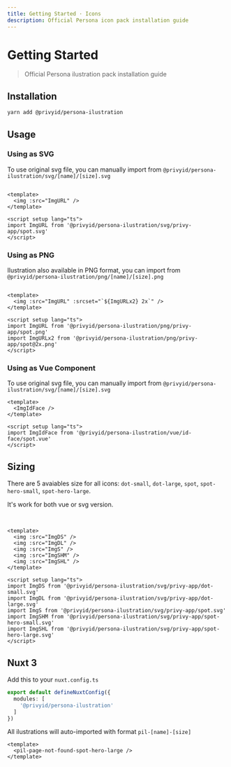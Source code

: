 ```yaml
---
title: Getting Started · Icons
description: Official Persona icon pack installation guide
---
```


<script setup>
import '@privyid/persona-icon/font/persona-icon.css'
import ImgDS from '@privyid/persona-ilustration/svg/privy-app/dot-small.svg'
import ImgDL from '@privyid/persona-ilustration/svg/privy-app/dot-large.svg'
import ImgS from '@privyid/persona-ilustration/svg/privy-app/spot.svg'
import ImgSHM from '@privyid/persona-ilustration/svg/privy-app/spot-hero-small.svg'
import ImgSHL from '@privyid/persona-ilustration/svg/privy-app/spot-hero-large.svg'

import ImgPNG from '@privyid/persona-ilustration/png/privy-app/spot.png'
import ImgPNGx2 from '@privyid/persona-ilustration/png/privy-app/spot@2x.png'

import pilIdFaceSpot from '@privyid/persona-ilustration/vue/id-face/spot.vue'
import pilPageNotFoundSpotHeroLarge from '@privyid/persona-ilustration/vue/page-not-found/spot-hero-large.vue'
</script>

# Getting Started

> Official Persona ilustration pack installation guide

## Installation

```sh
yarn add @privyid/persona-ilustration
```

## Usage

### Using as SVG

To use original svg file, you can manually import from `@privyid/persona-ilustration/svg/[name]/[size].svg`

<preview>
  <img :src="ImgS" />
</preview>

```vue
<template>
  <img :src="ImgURL" />
</template>

<script setup lang="ts">
import ImgURL from '@privyid/persona-ilustration/svg/privy-app/spot.svg'
</script>
```

### Using as PNG

Ilustration also available in PNG format, you can import from `@privyid/persona-ilustration/png/[name]/[size].png`

<preview>
  <img :src="ImgPNG" :srcset="`${ImgPNGx2} 2x`" />
</preview>

```vue
<template>
  <img :src="ImgURL" :srcset="`${ImgURLx2} 2x`" />
</template>

<script setup lang="ts">
import ImgURL from '@privyid/persona-ilustration/png/privy-app/spot.png'
import ImgURLx2 from '@privyid/persona-ilustration/png/privy-app/spot@2x.png'
</script>
```

### Using as Vue Component

To use original svg file, you can manually import from `@privyid/persona-ilustration/svg/[name]/[size].svg`

<preview>
  <pilIdFaceSpot />
</preview>

```vue
<template>
  <ImgIdFace />
</template>

<script setup lang="ts">
import ImgIdFace from '@privyid/persona-ilustration/vue/id-face/spot.vue'
</script>
```

## Sizing

There are 5 avaiables size for all icons: `dot-small`, `dot-large`, `spot`, `spot-hero-small`, `spot-hero-large`.

It's work for both vue or svg version.

<preview>
  <div class="flex flex-grow w-full overflow-auto">
    <img :src="ImgDS" />
    <img :src="ImgDL" />
    <img :src="ImgS" />
    <img :src="ImgSHM" />
    <img :src="ImgSHL" />
  </div>
</preview>

```vue
<template>
  <img :src="ImgDS" />
  <img :src="ImgDL" />
  <img :src="ImgS" />
  <img :src="ImgSHM" />
  <img :src="ImgSHL" />
</template>

<script setup lang="ts">
import ImgDS from '@privyid/persona-ilustration/svg/privy-app/dot-small.svg'
import ImgDL from '@privyid/persona-ilustration/svg/privy-app/dot-large.svg'
import ImgS from '@privyid/persona-ilustration/svg/privy-app/spot.svg'
import ImgSHM from '@privyid/persona-ilustration/svg/privy-app/spot-hero-small.svg'
import ImgSHL from '@privyid/persona-ilustration/svg/privy-app/spot-hero-large.svg'
</script>
```

## Nuxt 3

Add this to your `nuxt.config.ts`

```ts
export default defineNuxtConfig({
  modules: [
    '@privyid/persona-ilustration'
  ]
})
```

All ilustrations will auto-imported with format `pil-[name]-[size]`

<preview>
  <pil-page-not-found-spot-hero-large />
</preview>

```vue
<template>
  <pil-page-not-found-spot-hero-large />
</template>
```
